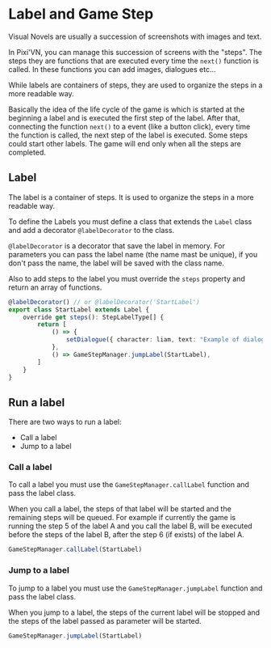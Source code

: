 # Label and Game Step

Visual Novels are usually a succession of screenshots with images and text.

In Pixi'VN, you can manage this succession of screens with the "steps". The steps they are functions that are executed every time the `next()` function is called. In these functions you can add images, dialogues etc...

While labels are containers of steps, they are used to organize the steps in a more readable way.

Basically the idea of the life cycle of the game is which is started at the beginning a label and is executed the first step of the label. After that, connecting the function `next()` to a event (like a button click), every time the function is called, the next step of the label is executed.
Some steps could start other labels. The game will end only when all the steps are completed.

## Label

The label is a container of steps. It is used to organize the steps in a more readable way.

To define the Labels you must define a class that extends the `Label` class and add a decorator `@labelDecorator` to the class.

`@labelDecorator` is a decorator that save the label in memory. For parameters you can pass the label name (the name mast be unique), if you don't pass the name, the label will be saved with the class name.

Also to add steps to the label you must override the `steps` property and return an array of functions.

```typescript
@labelDecorator() // or @labelDecorator('StartLabel')
export class StartLabel extends Label {
    override get steps(): StepLabelType[] {
        return [
            () => {
                setDialogue({ character: liam, text: "Example of dialogue" })
            },
            () => GameStepManager.jumpLabel(StartLabel),
        ]
    }
}
```

## Run a label

There are two ways to run a label:

* Call a label
* Jump to a label

### Call a label

To call a label you must use the `GameStepManager.callLabel` function and pass the label class.

When you call a label, the steps of that label will be started and the remaining steps will be queued. For example if currently the game is running the step 5 of the label A and you call the label B, will be executed before the steps of the label B, after the step 6 (if exists) of the label A.

```typescript
GameStepManager.callLabel(StartLabel)
```

### Jump to a label

To jump to a label you must use the `GameStepManager.jumpLabel` function and pass the label class.

When you jump to a label, the steps of the current label will be stopped and the steps of the label passed as parameter will be started.

```typescript
GameStepManager.jumpLabel(StartLabel)
```
